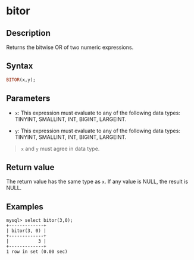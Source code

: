 # bitor

## Description

Returns the bitwise OR of two numeric expressions.

## Syntax

```Haskell
BITOR(x,y);
```

## Parameters

- `x`: This expression must evaluate to any of the following data types: TINYINT, SMALLINT, INT, BIGINT, LARGEINT.

- `y`: This expression must evaluate to any of the following data types: TINYINT, SMALLINT, INT, BIGINT, LARGEINT.

> `x` and `y` must agree in data type.

## Return value

The return value has the same type as `x`. If any value is NULL, the result is NULL.

## Examples

```Plain Text
mysql> select bitor(3,0);
+-------------+
| bitor(3, 0) |
+-------------+
|           3 |
+-------------+
1 row in set (0.00 sec)
```
